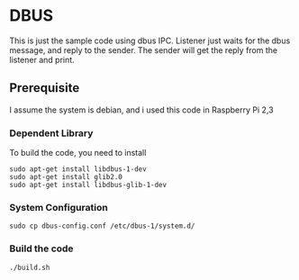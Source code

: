 # DBUS
This is just the sample code using dbus IPC.
Listener just waits for the dbus message, and reply to the sender.
The sender will get the reply from the listener and print.

## Prerequisite
I assume the system is debian, and i used this code in Raspberry Pi 2,3
### Dependent Library
To build the code, you need to install


```
sudo apt-get install libdbus-1-dev
sudo apt-get install glib2.0
sudo apt-get install libdbus-glib-1-dev
```

### System Configuration
```
sudo cp dbus-config.conf /etc/dbus-1/system.d/
```

### Build the code
```
./build.sh
```

